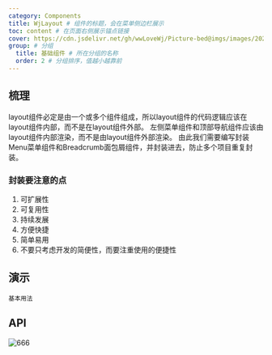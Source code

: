 ```yaml
---
category: Components
title: WjLayout # 组件的标题，会在菜单侧边栏展示
toc: content # 在页面右侧展示锚点链接
cover: https://cdn.jsdelivr.net/gh/wwLoveWj/Picture-bed@imgs/images/202409292049065.png
group: # 分组
  title: 基础组件 # 所在分组的名称
  order: 2 # 分组排序，值越小越靠前
---
```


## 梳理

layout组件必定是由一个或多个组件组成，所以layout组件的代码逻辑应该在layout组件内部，而不是在layout组件外部。
左侧菜单组件和顶部导航组件应该由layout组件内部渲染，而不是由layout组件外部渲染。
由此我们需要编写封装Menu菜单组件和Breadcrumb面包屑组件，并封装进去，防止多个项目重复封装。

### 封装要注意的点

1. 可扩展性
2. 可复用性
3. 持续发展
4. 方便快捷
5. 简单易用
6. 不要只考虑开发的简便性，而要注重使用的便捷性

## 演示

<code src="./__demo__/base.tsx">基本用法</code>

## API
![666](https://cdn.jsdelivr.net/gh/wwLoveWj/Picture-bed@imgs/images/202409251651190.jfif)
<API></API>
